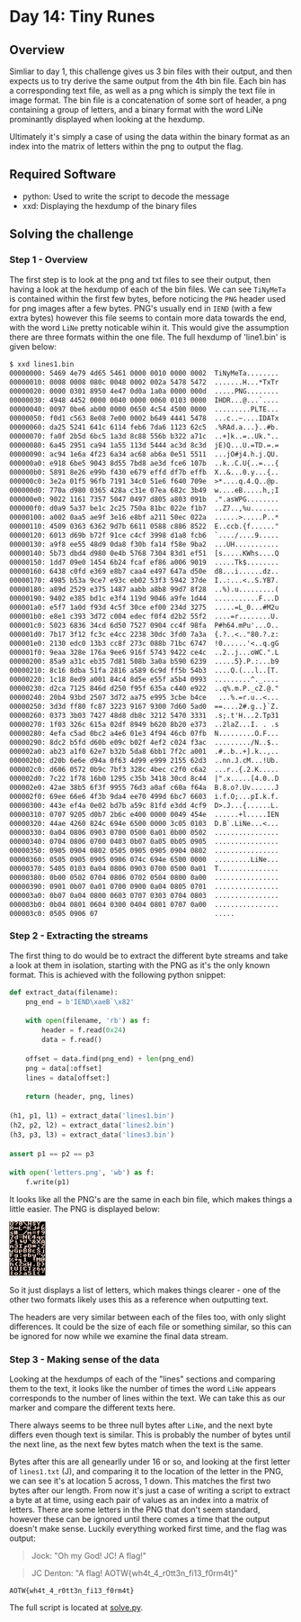 # Day 14: Tiny Runes

## Overview

Simliar to day 1, this challenge gives us 3 bin files with their output, and
then expects us to try derive the same output from the 4th bin file. Each bin
has a corresponding text file, as well as a png which is simply the text file
in image format. The bin file is a concatenation of some sort of header, a png
containing a group of letters, and a binary format with the word LiNe 
prominantly displayed when looking at the hexdump.

Ultimately it's simply a case of using the data within the binary format as an
index into the matrix of letters within the png to output the flag.

## Required Software

* python: Used to write the script to decode the message
* xxd: Displaying the hexdump of the binary files

## Solving the challenge

### Step 1 - Overview

The first step is to look at the png and txt files to see their output, then
having a look at the hexdump of each of the bin files. We can see `TiNyMeTa` is
contained within the first few bytes, before noticing the `PNG` header used for
png images after a few bytes. PNG's usually end in `IEND` (with a few extra 
bytes) however this file seems to contain more data towards the end, with the
word `LiNe` pretty noticable wihin it. This would give the assumption there are
three formats within the one file. The full hexdump of 'line1.bin' is given 
below:

```
$ xxd lines1.bin
00000000: 5469 4e79 4d65 5461 0000 0010 0000 0002  TiNyMeTa........
00000010: 0008 0008 080c 0048 0002 002a 5478 5472  .......H...*TxTr
00000020: 0000 0301 8950 4e47 0d0a 1a0a 0000 000d  .....PNG........
00000030: 4948 4452 0000 0040 0000 0060 0103 0000  IHDR...@...`....
00000040: 0097 0be6 ab00 0000 0650 4c54 4500 0000  .........PLTE...
00000050: f0d1 c563 8e08 7e00 0002 b649 4441 5478  ...c..~....IDATx
00000060: da25 5241 641c 6114 feb6 7da6 1123 62c5  .%RAd.a...}..#b.
00000070: fa0f 2b5d 6bc5 1a3d 8c88 556b b322 a71c  ..+]k..=..Uk."..
00000080: 6a45 2951 ca94 1a55 113d 5444 ac3d 8c3d  jE)Q...U.=TD.=.=
00000090: ac94 1e6a 4f23 6a34 ac68 ab6a 0e51 5511  ...jO#j4.h.j.QU.
000000a0: e918 6be5 9043 8d55 7bd8 ae3d fce6 107b  ..k..C.U{..=...{
000000b0: 5891 8e26 e99b f430 e679 effd df7b effb  X..&...0.y...{..
000000c0: 3e2a 01f5 96fb 7191 34c0 51e6 f640 709e  >*....q.4.Q..@p.
000000d0: 770a d980 0365 428a c31e 07ea 682c 3b49  w....eB.....h,;I
000000e0: 9022 1161 7357 5047 0497 d805 a803 091b  .".asWPG........
000000f0: d0a9 5a37 be1c 2c25 750a 81bc 022e f1b7  ..Z7..,%u.......
00000100: a002 0aa5 ae9f 3e16 e8bf a211 50ec 022a  ......>.....P..*
00000110: 4509 0363 6362 9d7b 6611 0588 c886 8522  E..ccb.{f......"
00000120: 6013 d69b b72f 91ce c4cf 3998 d1a8 fcb6  `..../....9.....
00000130: a9f8 ee55 48d9 0da8 f30b fa14 f58e 9ba2  ...UH...........
00000140: 5b73 dbd4 d980 0e4b 5768 7304 83d1 ef51  [s.....KWhs....Q
00000150: 1dd7 09e0 1454 6b24 fcaf ef86 a006 9019  .....Tk$........
00000160: 6438 c0fd e369 e8b7 caa4 e497 647a d50e  d8...i......dz..
00000170: 4985 b53a 9ce7 e93c eb02 53f3 5942 37de  I..:...<..S.YB7.
00000180: a89d 2529 e375 1487 aabb a8b8 99d7 8f28  ..%).u.........(
00000190: 9402 e385 bd1c e3f4 119d 9046 a9fe 1d44  ...........F...D
000001a0: e5f7 1a0d f93d 4c5f 30ce ef00 234d 3275  .....=L_0...#M2u
000001b0: e8e1 c393 3d72 c004 edec f0f4 d2b2 55f2  ....=r........U.
000001c0: 5023 6836 34cd 6d50 7527 0904 cc4f 98fa  P#h64.mPu'...O..
000001d0: 7b17 3f12 fc3c e4cc 2238 30dc 3fd0 7a3a  {.?..<.."80.?.z:
000001e0: 2130 edc0 13b3 cc8f 273c 088b 71bc 6747  !0......'<..q.gG
000001f0: 9eaa 328e 176a 9ee6 916f 5743 9422 ce4c  ..2..j...oWC.".L
00000200: 85a9 a31c eb35 7d81 508b 3a0a b590 6239  .....5}.P.:...b9
00000210: 8c16 8dba 51fa 2816 a589 6c9d ff5b 54b3  ....Q.(...l..[T.
00000220: 1c18 8ed9 a001 84c4 8d5e e55f a5b4 0993  .........^._....
00000230: d2ca 7125 846d d250 f95f 635a c440 e922  ..q%.m.P._cZ.@."
00000240: 20b4 93bd 2507 3d72 aa75 e995 3cbe b4ce   ...%.=r.u..<...
00000250: 3d3d ff80 fc87 3223 9167 9300 7d60 5ad0  ==....2#.g..}`Z.
00000260: 0373 3b03 7427 48d8 db8c 3212 5470 3331  .s;.t'H...2.Tp31
00000270: 1f03 326c 615a 02df 8949 b620 8b20 e373  ..2laZ...I. . .s
00000280: 4efa c5ad 0bc2 a4e6 01e3 4f94 46cb 07fb  N.........O.F...
00000290: 8dc2 b5fd d60b e09c b02f 4ef2 c024 f3ac  ........./N..$..
000002a0: ab23 a1f0 62e7 b32b 5da8 6bb1 7f2c a001  .#..b..+].k..,..
000002b0: d20b 6e6e d94a 0f63 4d99 e999 2155 62d3  ..nn.J.cM...!Ub.
000002c0: d606 0572 0b9c 7bf3 328c 4bec c2f0 c6a2  ...r..{.2.K.....
000002d0: 7c22 1f78 16b0 1295 c35b 3418 30cd 8c44  |".x.....[4.0..D
000002e0: 42ae 38b5 6f3f 9955 76d3 a0af c60a f64a  B.8.o?.Uv......J
000002f0: 69ee 66e6 4f3b 9da4 ee70 499d 6bc7 6603  i.f.O;...pI.k.f.
00000300: 443e ef4a 0e02 bd7b a59c 81fd e3dd 4cf9  D>.J...{......L.
00000310: 0707 9205 d0b7 2b6c e400 0000 0049 454e  ......+l.....IEN
00000320: 44ae 4260 824c 694e 6500 0000 3c05 0103  D.B`.LiNe...<...
00000330: 0a04 0806 0903 0700 0500 0a01 0b00 0502  ................
00000340: 0704 0806 0700 0403 0b07 0a05 0b05 0905  ................
00000350: 0905 0904 0802 0505 0905 0905 0904 0802  ................
00000360: 0505 0905 0905 0906 074c 694e 6500 0000  .........LiNe...
00000370: 5405 0103 0a04 0806 0903 0700 0500 0a01  T...............
00000380: 0b00 0502 0704 0806 0702 0504 0800 0a00  ................
00000390: 0901 0b07 0a01 0700 0900 0a04 0805 0701  ................
000003a0: 0b07 0a04 0800 0603 0707 0303 0704 0803  ................
000003b0: 0b04 0801 0604 0300 0404 0801 0707 0a00  ................
000003c0: 0505 0906 07                             .....
```

### Step 2 - Extracting the streams

The first thing to do would be to extract the different byte streams and take a
look at them in isolation, starting with the PNG as it's the only known format.
This is achieved with the following python snippet:

```python
def extract_data(filename):
    png_end = b'IEND\xaeB`\x82'

    with open(filename, 'rb') as f:
        header = f.read(0x24)
        data = f.read()

    offset = data.find(png_end) + len(png_end)
    png = data[:offset]
    lines = data[offset:]

    return (header, png, lines)

(h1, p1, l1) = extract_data('lines1.bin')
(h2, p2, l2) = extract_data('lines2.bin')
(h3, p3, l3) = extract_data('lines3.bin')

assert p1 == p2 == p3

with open('letters.png', 'wb') as f:
    f.write(p1)
```

It looks like all the PNG's are the same in each bin file, which makes things a
little easier. The PNG is displayed below:

![letters.png](./letters.png "Letters")

So it just displays a list of letters, which makes things clearer - one of the
other two formats likely uses this as a reference when outputting text.

The headers are very similar between each of the files too, with only slight
differences. It could be the size of each file or something similar, so this
can be ignored for now while we examine the final data stream.

### Step 3 - Making sense of the data

Looking at the hexdumps of each of the "lines" sections and comparing them to
the text, it looks like the number of times the word `LiNe` appears corresponds
to the number of lines within the text. We can take this as our marker and 
compare the different texts here. 

There always seems to be three null bytes after `LiNe`, and the next byte 
differs even though text is similar. This is probably the number of bytes until
the next line, as the next few bytes match when the text is the same. 

Bytes after this are all genearlly under 16 or so, and looking at the first 
letter of `lines1.txt` (J), and comparing it to the location of the letter in
the PNG, we can see it's at location 5 across, 1 down. This matches the first
two bytes after our length. From now it's just a case of writing a script to
extract a byte at at time, using each pair of values as an index into a matrix
of letters. There are some letters in the PNG that don't seem standard, however
these can be ignored until there comes a time that the output doesn't make
sense. Luckily everything worked first time, and the flag was output:

> Jock: "Oh my God! JC! A flag!"

> JC Denton: "A flag! AOTW{wh4t_4_r0tt3n_fi13_f0rm4t}"

```
AOTW{wh4t_4_r0tt3n_fi13_f0rm4t}
```

The full script is located at [solve.py](solve.py).
